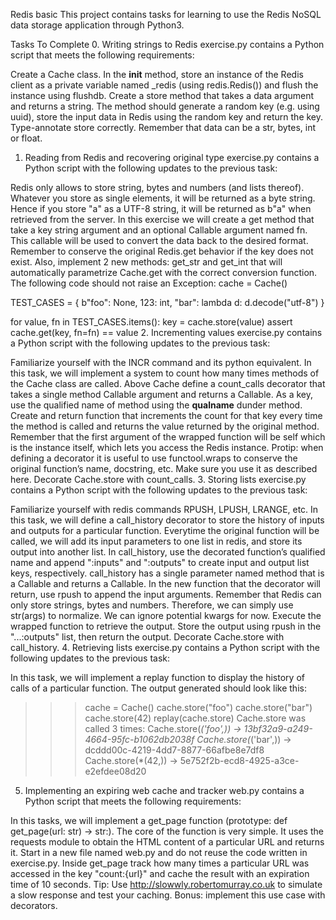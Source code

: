 
Redis basic
This project contains tasks for learning to use the Redis NoSQL data storage application through Python3.

Tasks To Complete
 0. Writing strings to Redis
exercise.py contains a Python script that meets the following requirements:

Create a Cache class. In the __init__ method, store an instance of the Redis client as a private variable named _redis (using redis.Redis()) and flush the instance using flushdb.
Create a store method that takes a data argument and returns a string. The method should generate a random key (e.g. using uuid), store the input data in Redis using the random key and return the key.
Type-annotate store correctly. Remember that data can be a str, bytes, int or float.
 1. Reading from Redis and recovering original type
exercise.py contains a Python script with the following updates to the previous task:

Redis only allows to store string, bytes and numbers (and lists thereof). Whatever you store as single elements, it will be returned as a byte string. Hence if you store "a" as a UTF-8 string, it will be returned as b"a" when retrieved from the server.
In this exercise we will create a get method that take a key string argument and an optional Callable argument named fn. This callable will be used to convert the data back to the desired format.
Remember to conserve the original Redis.get behavior if the key does not exist.
Also, implement 2 new methods: get_str and get_int that will automatically parametrize Cache.get with the correct conversion function.
The following code should not raise an Exception:
cache = Cache()

TEST_CASES = {
    b"foo": None,
    123: int,
    "bar": lambda d: d.decode("utf-8")
}

for value, fn in TEST_CASES.items():
    key = cache.store(value)
    assert cache.get(key, fn=fn) == value
 2. Incrementing values
exercise.py contains a Python script with the following updates to the previous task:

Familiarize yourself with the INCR command and its python equivalent.
In this task, we will implement a system to count how many times methods of the Cache class are called.
Above Cache define a count_calls decorator that takes a single method Callable argument and returns a Callable.
As a key, use the qualified name of method using the __qualname__ dunder method.
Create and return function that increments the count for that key every time the method is called and returns the value returned by the original method.
Remember that the first argument of the wrapped function will be self which is the instance itself, which lets you access the Redis instance.
Protip: when defining a decorator it is useful to use functool.wraps to conserve the original function’s name, docstring, etc. Make sure you use it as described here.
Decorate Cache.store with count_calls.
 3. Storing lists
exercise.py contains a Python script with the following updates to the previous task:

Familiarize yourself with redis commands RPUSH, LPUSH, LRANGE, etc.
In this task, we will define a call_history decorator to store the history of inputs and outputs for a particular function.
Everytime the original function will be called, we will add its input parameters to one list in redis, and store its output into another list.
In call_history, use the decorated function’s qualified name and append ":inputs" and ":outputs" to create input and output list keys, respectively.
call_history has a single parameter named method that is a Callable and returns a Callable.
In the new function that the decorator will return, use rpush to append the input arguments. Remember that Redis can only store strings, bytes and numbers. Therefore, we can simply use str(args) to normalize. We can ignore potential kwargs for now.
Execute the wrapped function to retrieve the output. Store the output using rpush in the "...:outputs" list, then return the output.
Decorate Cache.store with call_history.
 4. Retrieving lists
exercise.py contains a Python script with the following updates to the previous task:

In this task, we will implement a replay function to display the history of calls of a particular function.
The output generated should look like this:
>>> cache = Cache()
>>> cache.store("foo")
>>> cache.store("bar")
>>> cache.store(42)
>>> replay(cache.store)
Cache.store was called 3 times:
Cache.store(*('foo',)) -> 13bf32a9-a249-4664-95fc-b1062db2038f
Cache.store(*('bar',)) -> dcddd00c-4219-4dd7-8877-66afbe8e7df8
Cache.store(*(42,)) -> 5e752f2b-ecd8-4925-a3ce-e2efdee08d20
 5. Implementing an expiring web cache and tracker
web.py contains a Python script that meets the following requirements:

In this tasks, we will implement a get_page function (prototype: def get_page(url: str) -> str:). The core of the function is very simple. It uses the requests module to obtain the HTML content of a particular URL and returns it.
Start in a new file named web.py and do not reuse the code written in exercise.py.
Inside get_page track how many times a particular URL was accessed in the key "count:{url}" and cache the result with an expiration time of 10 seconds.
Tip: Use http://slowwly.robertomurray.co.uk to simulate a slow response and test your caching.
Bonus: implement this use case with decorators.

